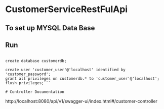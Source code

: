 ﻿# CustomerServiceRestFulApi

## To set up MYSQL Data Base
## Run 
```

create database customerdb;

create user 'customer_user'@'localhost' identified by 'customer_password';
grant all privileges on customerdb.* to 'customer_user'@'localhost';
flush privileges;```

# Controller Documentation

```
http://localhost:8080/api/v1/swagger-ui/index.html#/customer-controller
```
